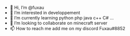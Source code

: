 - 👋 Hi, I’m @fuxau
- 👀 I’m interested in developpement
- 🌱 I’m currently learning python php java c++ C# ...
- 💞️ I’m looking to collaborate on minecraft server
- 📫 How to reach me add me on my discord Fuxau#8852

<!---
fuxau/fuxau is a ✨ special ✨ repository because its `README.md` (this file) appears on your GitHub profile.
You can click the Preview link to take a look at your changes.
--->
